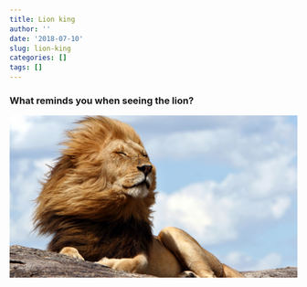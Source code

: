 ```yaml
---
title: Lion king
author: ''
date: '2018-07-10'
slug: lion-king
categories: []
tags: []
---
```

### What reminds you when seeing the lion? ###

![lion](https://raw.githubusercontent.com/dean33/exblog/master/static/2018-07-10-lion-king.files/lion_king_horizontal.jpg)